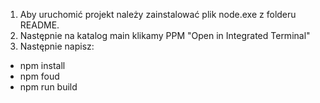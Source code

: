 1. Aby uruchomić projekt należy zainstalować plik node.exe z folderu README.
2. Następnie na katalog main klikamy PPM "Open in Integrated Terminal"
3. Następnie napisz:
  - npm install
  - npm foud
  - npm run build